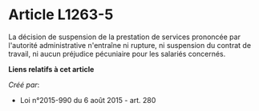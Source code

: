 # Article L1263-5

La décision de suspension de la prestation de services prononcée par l'autorité administrative n'entraîne ni rupture, ni
suspension du contrat de travail, ni aucun préjudice pécuniaire pour les salariés concernés.

**Liens relatifs à cet article**

_Créé par_:

  - Loi n°2015-990 du 6 août 2015 - art. 280
